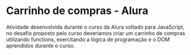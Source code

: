# Carrinho de compras - Alura

Atividade desenvolvida durante o curso da Alura voltado para JavaScript, no desafio proposto pelo curso deveríamos criar um carrinho de compras utilizando functions, exercitando a lógica de programação e o DOM aprendidos durante o curso.

